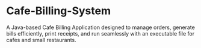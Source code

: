 # Cafe-Billing-System
A Java-based Cafe Billing Application designed to manage orders, generate bills efficiently, print receipts, and run seamlessly with an executable file for cafes and small restaurants.
